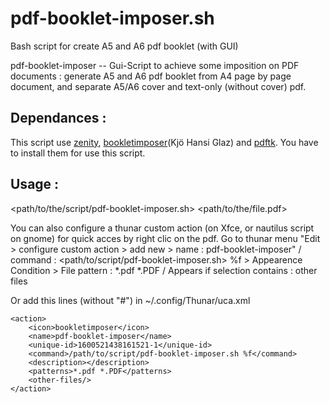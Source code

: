 # pdf-booklet-imposer.sh
Bash script for create A5 and A6 pdf booklet (with GUI)

pdf-booklet-imposer -- Gui-Script to achieve some imposition on PDF documents : 
generate A5 and A6 pdf booklet from A4 page by page document, and 
separate A5/A6 cover and text-only (without cover) pdf.


## Dependances :
This script use [zenity](https://gitlab.gnome.org/GNOME/zenity), 
[bookletimposer](https://github.com/con-f-use/bookletimposer)(Kjö Hansi Glaz) and [pdftk](https://github.com/mikehaertl/php-pdftk). 
You have to install them for use this script. 

## Usage :
<path/to/the/script/pdf-booklet-imposer.sh> <path/to/the/file.pdf>

You can also configure a thunar custom action (on Xfce, or nautilus 
script on gnome) for quick acces by right clic on the pdf. 
	Go to thunar menu "Edit > configure custom action > add new > 
	name : pdf-booklet-imposer" / 
	command : <path/to/script/pdf-booklet-imposer.sh> %f
	> Appearence Condition > File pattern : *.pdf *.PDF /
	Appears if selection contains : other files

Or add this lines (without "#") in ~/.config/Thunar/uca.xml

	<action>
		<icon>bookletimposer</icon>
		<name>pdf-booklet-imposer</name>
		<unique-id>1600521438161521-1</unique-id>
		<command>/path/to/script/pdf-booklet-imposer.sh %f</command>
		<description></description>
		<patterns>*.pdf *.PDF</patterns>
		<other-files/>
	</action>
  
